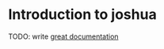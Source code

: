 # Introduction to joshua

TODO: write [great documentation](http://jacobian.org/writing/what-to-write/)
